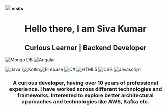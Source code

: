
<span align="right"> <img src="https://profile-counter.glitch.me/shivsan/count.svg" /> <b> visits </b></span>
<h1 align="center">Hello there, I am Siva Kumar</h1>
<h2 align="center"> Curious Learner | Backend Developer </h2>

![Mongo DB](https://img.shields.io/badge/-MongoDB-333333?style=flat&logo=MongoDB) ![Angular](https://img.shields.io/badge/AngularJS-E23237?style=flat&logo=angularjs&logoColor=white)

![Java](https://img.shields.io/badge/Java-ED8B00?style=flat&logo=java&logoColor=white) !![Kotlin](https://img.shields.io/badge/kotlin-%230095D5.svg?style=for-the-badge&logo=kotlin&logoColor=white)![Firebase](https://img.shields.io/badge/-Firebase-333333?style=flat&logo=Firebase) ![C#](	https://img.shields.io/badge/C%23-239120?style=flat&logo=c-sharp&logoColor=white)
![HTML5](https://img.shields.io/badge/-HTML5-333333?style=flat&logo=HTML5)  ![CSS](https://img.shields.io/badge/-CSS-333333?style=flat&logo=CSS3&logoColor=1572B6)   ![Javascript](	https://img.shields.io/badge/JavaScript-323330?style=flat&logo=javascript&logoColor=F7DF1E)

<h3 align="center">A curious developer, having over 10 years of professional experience. I have worked across different technologies and frameworks. Interested to explore better architectural approaches and technologies like AWS, Kafka etc.</h3>
